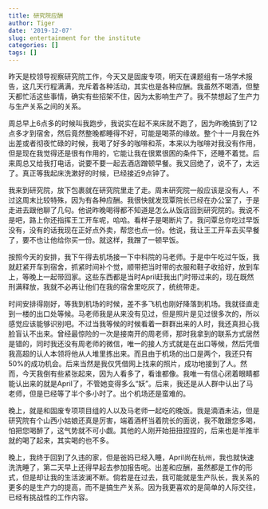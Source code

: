 ```yaml
---
title: 研究院应酬
author: Tiger
date: '2019-12-07'
slug: entertainment for the institute
categories: []
tags: []
---
```


昨天是校领导视察研究院工作，今天又是固废专项，明天在课题组有一场学术报告，这几天行程满满，充斥着各种活动，其实也是各种应酬。我虽然不喝酒，但整天都忙活这些事情，确实有些招架不住，因为太影响生产了。我不禁想起了生产力与生产关系之间的关系。

周总早上6点多的时候叫我跑步，我说实在起不来床就不跑了，因为昨晚搞到了12点多才到宿舍，然后竟然整晚都睡得不好，可能是喝茶的缘故。整个十一月我在外出差或者彻夜忙碌的时候，我喝了好多的咖啡和茶，本来以为咖啡对我没有作用，但是现在我觉得还是很有作用的，它能让我在很累很困的条件下，还睡不着觉。后来周总又给我打电话，说要不要一起去酒店蹭顿早餐。我又回绝了，说不了，太远了。真正等我起床洗漱好的时候，已经接近9点钟了。

我来到研究院，放下包裹就在研究院里走了走。周末研究院一般应该是没有人，不过这周末比较特殊，因为有各种应酬。我很快就发现覃院长已经在办公室了，于是走进去跟他聊了几句。他说昨晚喝得都不知道是怎么从饭店回到研究院的。我说不是吧，路上你还指挥王工开车呢，哈哈。看样子是喝断片了。我问覃总你吃过早饭没有，没有的话我现在正好点外卖，帮您也点一份。他说，我让王工开车去买早餐了，要不也让他给你买一份。就这样，我蹭了一顿早饭。

按照今天的安排，我下午得去机场接一下中科院的马老师。于是中午吃过午饭，我就赶紧开车到宿舍，抓紧时间补个觉，顺带把当时带的衣服和鞋子收拾好，放到车上，等晚上一起带回家。这些东西都是当时April赶我出门时带过来的，现在既然刑满释放，我就不必再让他们在我的宿舍里吃灰了，统统带走。

时间安排得刚好，等我到机场的时候，差不多飞机也刚好降落到机场。我就径直走到一楼的出口处等候。马老师我是从来没有见过，但是照片是见过很多次的，所以感觉应该能够识别吧。不过当我等候的时候看着一群群出来的人时，我还真担心我脸盲认不出来。曾经最惊险的一次是接南开的周老师，那时我拿到的联系方式居然是错的，同时我还没有周老师的微信，唯一的接人方式就是在出口等候，然后凭借我高超的认人本领将他从人堆里拣出来。而且由于机场的出口是两个，我还只有50%的成功机会。后来当然是我仅凭借网上找来的照片，成功地接到了人。然而，今天我倒有些紧张起来，因为人看多了，看谁都像。我唯一有信心闭着眼睛都能认出来的就是April了，不管她变得多么“妖”。后来，我还是从人群中认出了马老师，但是已经等了半个多小时了。出个机场还是蛮难的。

晚上，就是和固废专项项目组的人以及马老师一起吃的晚饭。我是滴酒未沾，但是研究院有个山西小姑娘还真是厉害，端着酒杯当着院长的面说，我不敢跟您多喝，怕把您喝醉了，这气势就不可小觑。其他的人刚开始扭扭捏捏的，后来也是半推半就的喝了起来，其实喝的也不多。

晚上，我终于回到了久违的家，但是爸妈已经入睡，April尚在杭州，我也就快速洗洗睡了，第二天早上还得早起去参加报告呢。出差和应酬，虽然都是工作的形式，但是却让我的生活波澜不断。倘若是在过去，我可能就是生产队长，我关系的更多的是生产力的提高，而不是搞生产关系。因为我更喜欢的是简单的人际交往，已经有挑战性的工作内容。
